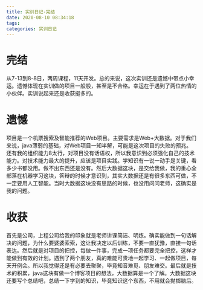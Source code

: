 ```yaml
---
title: 实训日记-完结
date: 2020-08-10 08:34:18
tags:
categories: 实训日记
---
```


# 完结

从7-13到8-8日，两周课程，11天开发。总的来说，这次实训还是遗憾中带点小幸运。遗憾体现在实训做的项目一般般，甚至是不合格。幸运在于遇到了两位热情的小伙伴。实训说起来还是收获挺多的。

# 遗憾

项目是一个机票搜索及智能推荐的Web项目。主要需求是Web+大数据。对于我们来说，java薄弱的基础，对Web项目一知半解，可能是这次项目的失败的预兆。还有我的组织能力8太行，对项目没有话语权，所以我意识到必须强化自己的技术能力。对技术能力最大的提升，应该是项目实践。学知识有一说一动手是关键，看多少书都没用。做不出东西还是没有。然后大数据这块，是交给我做，我的重心全部落在机器学习这块，答辩的时候才意识到，其实大数据还是有很多东西可做，不一定要用人工智能。当时大数据这块没有思路的时候，也没用问问老师，这确实是我的问题。

# 收获

首先是公司，上程公司给我的印象就是老师讲课简洁、明炼。确实能做到一句话解决的问题，为什么要婆婆索索，这让我决定以后训练，不要一直犹豫，直接一句话表达。然后就是对项目的把控，每做一件事，完成一项任务都要完全把控，这样才能做到有效的计划。遇到了两个朋友，真的难能可贵地一起学习、一起做项目，每天开例会。所以我觉得还是有必要去聚聚，毕竟知音难觅、朋友难交。最后就是技术的积累，java这块有做一个博客项目的想法，大数据算是一个了解。大数据这块还要写个总结吧，总结一下学到的知识，毕竟知识这个东西，不用就会抛掷脑后。

